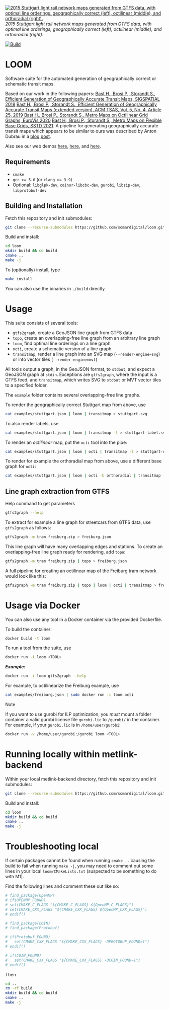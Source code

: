 [![2015 Stuttgart light rail network maps generated from GTFS data, with optimal line orderings, geographically correct (left), octilinear (middle), and  orthoradial (right).](examples/render/stuttgart-example-small.png?raw=true)](examples/render/stuttgart-example.png?raw=true)
*2015 Stuttgart light rail network maps generated from GTFS data, with optimal line orderings, geographically correct (left), octilinear (middle), and  orthoradial (right).*

[![Build](https://github.com/ad-freiburg/loom/actions/workflows/build.yml/badge.svg)](https://github.com/ad-freiburg/loom/actions/workflows/build.yml)

LOOM
====

Software suite for the automated generation of geographically correct or schematic transit maps.

Based on our work in the following papers:
[Bast H., Brosi P., Storandt S., Efficient Generation of Geographically Accurate Transit Maps, SIGSPATIAL 2018](http://ad-publications.informatik.uni-freiburg.de/SIGSPATIAL_transitmaps_2018.pdf)
[Bast H., Brosi P., Storandt S., Efficient Generation of Geographically Accurate Transit Maps (extended version), ACM TSAS, Vol. 5, No. 4, Article 25, 2019](http://ad-publications.informatik.uni-freiburg.de/ACM_efficient%20Generation%20of%20%20Geographically%20Accurate%20Transit%20Maps_extended%20version.pdf)
[Bast H., Brosi P., Storandt S., Metro Maps on Octilinear Grid Graphs, EuroVis 2020](http://ad-publications.informatik.uni-freiburg.de/EuroVis%20octi-maps.pdf)
[Bast H., Brosi P., Storandt S., Metro Maps on Flexible Base Grids, SSTD 2021](http://ad-publications.informatik.uni-freiburg.de/SSTD_Metro%20Maps%20on%20Flexible%20Base%20Grids.pdf).
A pipeline for generating geographically accurate transit maps which appears to be similar to ours was described by Anton Dubrau in a [blog post](https://blog.transitapp.com/how-we-built-the-worlds-prettiest-auto-generated-transit-maps-12d0c6fa502f).

Also see our web demos [here](https://loom.cs.uni-freiburg.de/), [here](https://loom.cs.uni-freiburg.de/global), and [here](https://octi.cs.uni-freiburg.de).

Requirements
------------

 * `cmake`
 * `gcc >= 5.0` (or `clang >= 3.9`)
 * Optional: `libglpk-dev`, `coinor-libcbc-dev`, `gurobi`, `libzip-dev`, `libprotobuf-dev`


Building and Installation
-------------------------

Fetch this repository and init submodules:

```bash
git clone --recurse-submodules https://github.com/somardigital/loom.git
```

Build and install:

```bash
cd loom
mkdir build && cd build
cmake ..
make -j
```

To (optionally) install, type
```bash
make install
```

You can also use the binaries in `./build` directly.

Usage
=====

This suite consists of several tools:

* `gtfs2graph`, create a GeoJSON line graph from GTFS data
* `topo`, create an overlapping-free line graph from an arbitrary line graph
* `loom`, find optimal line orderings on a line graph
* `octi`, create a schematic version of a line graph
* `transitmap`, render a line graph into an SVG map (`--render-engine=svg`) or into vector tiles (`--render-engine=mvt`)

All tools output a graph, in the GeoJSON format, to `stdout`, and expect a GeoJSON graph at `stdin`. Exceptions are `gtfs2graph`, where the input is a GTFS feed, and `transitmap`, which writes SVG to `stdout` or MVT vector tiles to a specified folder.

The `example` folder contains several overlapping-free line graphs.

To render the geographically correct Stuttgart map from above, use
```bash
cat examples/stuttgart.json | loom | transitmap > stuttgart.svg
```

To also render labels, use

```bash
cat examples/stuttgart.json | loom | transitmap -l > stuttgart-label.svg
```

To render an *octilinear* map, put the `octi` tool into the pipe:

```bash
cat examples/stuttgart.json | loom | octi | transitmap -l > stuttgart-octilin.svg
```

To render for example the orthoradial map from above, use a different base graph for `octi`:

```bash
cat examples/stuttgart.json | loom | octi -b orthoradial | transitmap -l > stuttgart-orthorad.svg
```

Line graph extraction from GTFS
-------------------------------

Help command to get parameters

```bash
gtfs2graph --help
```

To extract for example a line graph for streetcars from GTFS data, use `gtfs2graph` as follows:

```bash
gtfs2graph -m tram freiburg.zip > freiburg.json
```

This line graph will have many overlapping edges and stations. To create an overlapping-free line graph ready for rendering, add `topo`:

```bash
gtfs2graph -m tram freiburg.zip | topo > freiburg.json
```

A full pipeline for creating an octilinear map of the Freiburg tram network would look like this:

```bash
gtfs2graph -m tram freiburg.zip | topo | loom | octi | transitmap > freiburg-tram.svg
```

Usage via Docker
================

You can also use any tool in a Docker container via the provided Dockerfile.

To build the container:

```bash
docker build -t loom
```

To run a tool from the suite, use

```bash
docker run -i loom <TOOL>
```
***Example:***

```bash
docker run -i loom gtfs2graph --help
```

For example, to octilinearize the Freiburg example, use

```bash
cat examples/freiburg.json | sudo docker run -i loom octi
```

> [!NOTE]
> If you want to use gurobi for ILP optimization, you *must* mount a folder container a valid gurobi license file `gurobi.lic` to `/gurobi/` in the container. For example, if your `gurobi.lic` is in `/home/user/gurobi`:

```bash
docker run -v /home/user/gurobi:/gurobi loom <TOOL>
```

Running locally within metlink-backend
================

Within your local metlink-backend directory, fetch this repository and init submodules:

```bash
git clone --recurse-submodules https://github.com/somardigital/loom.git
```

Build and install:

```bash
cd loom
mkdir build && cd build
cmake ..
make -j
```

Troubleshooting local
================

If certain packages cannot be found when running `cmake ..` causing the build to fail when running `make -j`, you may need to comment out some lines in your local `loom/CMakeLists.txt` (suspected to be something to do with M1).

Find the following lines and comment these out like so:

```bash
# find_package(OpenMP)
# if(OPENMP_FOUND)
# set(CMAKE_C_FLAGS "${CMAKE_C_FLAGS} ${OpenMP_C_FLAGS}")
# set(CMAKE_CXX_FLAGS "${CMAKE_CXX_FLAGS} ${OpenMP_CXX_FLAGS}")
# endif()

# find_package(COIN)
# find_package(Protobuf)

# if(Protobuf_FOUND)
# 	set(CMAKE_CXX_FLAGS "${CMAKE_CXX_FLAGS} -DPROTOBUF_FOUND=1")
# endif()

# if(COIN_FOUND)
# 	set(CMAKE_CXX_FLAGS "${CMAKE_CXX_FLAGS} -DCOIN_FOUND=1")
# endif()
```
Then 

```bash
cd ..
rm -rf build
mkdir build && cd build
cmake ..
make -j
```